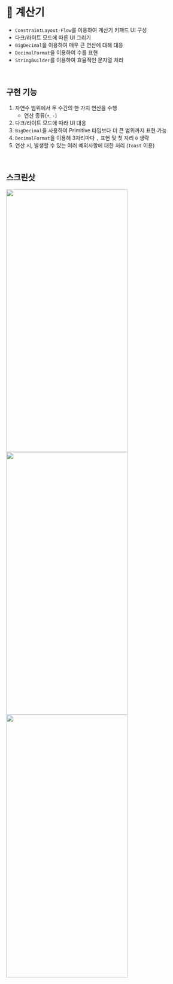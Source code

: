 # 🧮 계산기 
- `ConstraintLayout-Flow`를 이용하여 계산기 키패드 UI 구성
- 다크/라이트 모드에 따른 UI 그리기
- `BigDecimal`을 이용하여 매우 큰 연산에 대해 대응
- `DecimalFormat`을 이용하여 수를 표현
- `StringBuilder`를 이용하여 효율적인 문자열 처리
<br>

## 구현 기능
1. 자연수 범위에서 두 수간의 한 가지 연산을 수행
    - 연산 종류(`+`, `-`)
2. 다크/라이트 모드에 따라 UI 대응
3. `BigDecimal`을 사용하여 Primitive 타입보다 더 큰 범위까지 표현 가능
4. `DecimalFormat`을 이용해 3자리마다 `,` 표현 및 첫 자리 `0` 생략
5. 연산 시, 발생할 수 있는 여러 예외사항에 대한 처리 (`Toast` 이용)
<br>  

## 스크린샷 
<img src="https://user-images.githubusercontent.com/79048895/220875139-cbafa9a0-4985-48e6-9e37-fe4cb781c425.png" width="324" height="702" />  
<img src="https://user-images.githubusercontent.com/79048895/220875309-30db9c67-e908-47fb-83bb-792fa9ca47ee.png" width="324" height="702" />  
<img src="https://user-images.githubusercontent.com/79048895/220875499-6d970770-13d4-4010-a29e-a7cae77d9968.png" width="324" height="702" />
